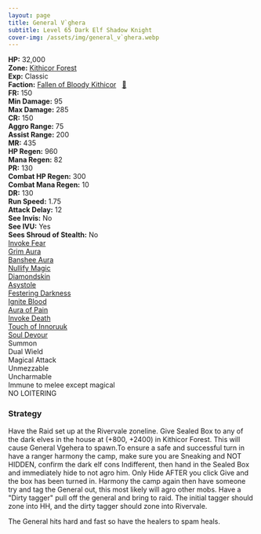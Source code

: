 ```yaml
---
layout: page
title: General V`ghera
subtitle: Level 65 Dark Elf Shadow Knight
cover-img: /assets/img/general_v`ghera.webp
---
```


<div class="info-section">
<div class="info-item"><strong>HP:</strong> 32,000</div>
<div class="info-item"><strong>Zone:</strong> <a href="https://www.pqdi.cc/zone/20" target="_blank">Kithicor Forest</a></div>
<div class="info-item"><strong>Exp:</strong> Classic</div>
<div class="info-item"><strong>Faction:</strong> <a href="https://www.pqdi.cc/faction/420" target="_blank">Fallen of Bloody Kithicor</a>&nbsp;&nbsp;&nbsp;<a href="https://www.pqdi.cc/npc/20205" target="_blank" title="View NPC on PQDI">🔗</a></div>
</div>

<div class="stats-grid">
<div class="stats-row">
<div class="stats-cell"><strong>FR:</strong> 150</div>
<div class="stats-cell"><strong>Min Damage:</strong> 95</div>
<div class="stats-cell"><strong>Max Damage:</strong> 285</div>
</div>
<div class="stats-row">
<div class="stats-cell"><strong>CR:</strong> 150</div>
<div class="stats-cell"><strong>Aggro Range:</strong> 75</div>
<div class="stats-cell"><strong>Assist Range:</strong> 200</div>
</div>
<div class="stats-row">
<div class="stats-cell"><strong>MR:</strong> 435</div>
<div class="stats-cell"><strong>HP Regen:</strong> 960</div>
<div class="stats-cell"><strong>Mana Regen:</strong> 82</div>
</div>
<div class="stats-row">
<div class="stats-cell"><strong>PR:</strong> 130</div>
<div class="stats-cell"><strong>Combat HP Regen:</strong> 300</div>
<div class="stats-cell"><strong>Combat Mana Regen:</strong> 10</div>
</div>
<div class="stats-row">
<div class="stats-cell"><strong>DR:</strong> 130</div>
<div class="stats-cell"><strong>Run Speed:</strong> 1.75</div>
<div class="stats-cell"><strong>Attack Delay:</strong> 12</div>
</div>
<div class="stats-row">
<div class="stats-cell"><strong>See Invis:</strong> No</div>
<div class="stats-cell"><strong>See IVU:</strong> Yes</div>
<div class="stats-cell"><strong>Sees Shroud of Stealth:</strong> No</div>
</div>
</div>

<div class="spell-grid">
<div class="spell-cell"><a href="https://www.pqdi.cc/spell/127" target="_blank">Invoke Fear</a></div>
<div class="spell-cell"><a href="https://www.pqdi.cc/spell/346" target="_blank">Grim Aura</a></div>
<div class="spell-cell"><a href="https://www.pqdi.cc/spell/364" target="_blank">Banshee Aura</a></div>
<div class="spell-cell"><a href="https://www.pqdi.cc/spell/49" target="_blank">Nullify Magic</a></div>
<div class="spell-cell"><a href="https://www.pqdi.cc/spell/394" target="_blank">Diamondskin</a></div>
<div class="spell-cell"><a href="https://www.pqdi.cc/spell/1508" target="_blank">Asystole</a></div>
<div class="spell-cell"><a href="https://www.pqdi.cc/spell/3400" target="_blank">Festering Darkness</a></div>
<div class="spell-cell"><a href="https://www.pqdi.cc/spell/6" target="_blank">Ignite Blood</a></div>
<div class="spell-cell"><a href="https://www.pqdi.cc/spell/3403" target="_blank">Aura of Pain</a></div>
<div class="spell-cell"><a href="https://www.pqdi.cc/spell/443" target="_blank">Invoke Death</a></div>
<div class="spell-cell"><a href="https://www.pqdi.cc/spell/3413" target="_blank">Touch of Innoruuk</a></div>
<div class="spell-cell"><a href="https://www.pqdi.cc/spell/995" target="_blank">Soul Devour</a></div>
</div>

<div class="ability-grid">
<div class="ability-cell">Summon</div>
<div class="ability-cell">Dual Wield</div>
<div class="ability-cell">Magical Attack</div>
<div class="ability-cell">Unmezzable</div>
<div class="ability-cell">Uncharmable</div>
<div class="ability-cell">Immune to melee except magical</div>
<div class="ability-cell">NO LOITERING</div>
</div>

### Strategy
Have the Raid set up at the Rivervale zoneline.
Give Sealed Box to any of the dark elves in the house at (+800, +2400) in Kithicor Forest. This will cause General Vgehera to spawn.To ensure a safe and successful turn in have a ranger harmony the camp, make sure you are Sneaking and NOT HIDDEN, confirm the dark elf cons Indifferent, then hand in the Sealed Box and immediately hide to not agro him. Only Hide AFTER you click Give and the box has been turned in. Harmony the camp again then have someone try and tag the General out, this most likely will agro other mobs. Have a "Dirty tagger" pull off the general and bring to raid. The initial tagger should zone into HH, and the dirty tagger should zone into Rivervale.

The General hits hard and fast so have the healers to spam heals.
 
 

